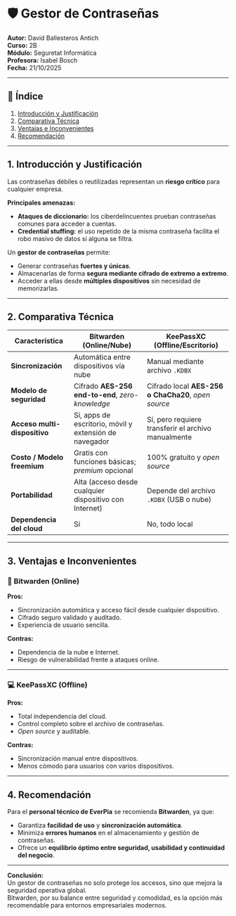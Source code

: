 # 🛡️ Gestor de Contraseñas  
**Autor:** David Ballesteros Antich  
**Curso:** 2B  
**Módulo:** Seguretat Informàtica  
**Profesora:** Isabel Bosch  
**Fecha:** 21/10/2025  

---

## 📑 Índice  
1. [Introducción y Justificación](#1-introducción-y-justificación)  
2. [Comparativa Técnica](#2-comparativa-técnica)  
3. [Ventajas e Inconvenientes](#3-ventajas-e-inconvenientes)  
4. [Recomendación](#4-recomendación)  

---

## 1. Introducción y Justificación  

Las contraseñas débiles o reutilizadas representan un **riesgo crítico** para cualquier empresa.  

**Principales amenazas:**  
- **Ataques de diccionario:** los ciberdelincuentes prueban contraseñas comunes para acceder a cuentas.  
- **Credential stuffing:** el uso repetido de la misma contraseña facilita el robo masivo de datos si alguna se filtra.  

Un **gestor de contraseñas** permite:  
- Generar contraseñas **fuertes y únicas**.  
- Almacenarlas de forma **segura mediante cifrado de extremo a extremo**.  
- Acceder a ellas desde **múltiples dispositivos** sin necesidad de memorizarlas.  

---

## 2. Comparativa Técnica  

| Característica | **Bitwarden (Online/Nube)** | **KeePassXC (Offline/Escritorio)** |
|----------------|-----------------------------|------------------------------------|
| **Sincronización** | Automática entre dispositivos vía nube | Manual mediante archivo `.KDBX` |
| **Modelo de seguridad** | Cifrado **AES-256 end-to-end**, *zero-knowledge* | Cifrado local **AES-256 o ChaCha20**, *open source* |
| **Acceso multi-dispositivo** | Sí, apps de escritorio, móvil y extensión de navegador | Sí, pero requiere transferir el archivo manualmente |
| **Costo / Modelo freemium** | Gratis con funciones básicas; *premium* opcional | 100% gratuito y *open source* |
| **Portabilidad** | Alta (acceso desde cualquier dispositivo con Internet) | Depende del archivo `.KDBX` (USB o nube) |
| **Dependencia del cloud** | Sí | No, todo local |

---

## 3. Ventajas e Inconvenientes  

### 🧩 Bitwarden (Online)
**Pros:**  
- Sincronización automática y acceso fácil desde cualquier dispositivo.  
- Cifrado seguro validado y auditado.  
- Experiencia de usuario sencilla.  

**Contras:**  
- Dependencia de la nube e Internet.  
- Riesgo de vulnerabilidad frente a ataques online.  

---

### 💻 KeePassXC (Offline)
**Pros:**  
- Total independencia del cloud.  
- Control completo sobre el archivo de contraseñas.  
- *Open source* y auditable.  

**Contras:**  
- Sincronización manual entre dispositivos.  
- Menos cómodo para usuarios con varios dispositivos.  

---

## 4. Recomendación  

Para el **personal técnico de EverPia** se recomienda **Bitwarden**, ya que:  

- Garantiza **facilidad de uso** y **sincronización automática**.  
- Minimiza **errores humanos** en el almacenamiento y gestión de contraseñas.  
- Ofrece un **equilibrio óptimo entre seguridad, usabilidad y continuidad del negocio**.  

---

**Conclusión:**  
 Un gestor de contraseñas no solo protege los accesos, sino que mejora la seguridad operativa global.  
 Bitwarden, por su balance entre seguridad y comodidad, es la opción más recomendable para entornos empresariales modernos.


